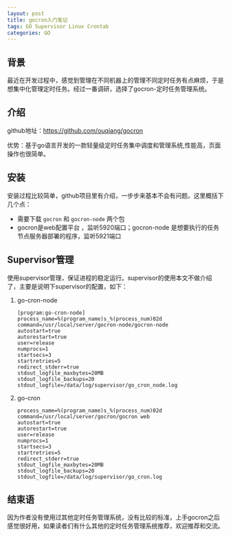 ```yaml
---
layout: post
title: gocron入门笔记
tags: GO Supervisor Linux Crontab
categories: GO
---
```


## 背景

最近在开发过程中，感觉到管理在不同机器上的管理不同定时任务有点麻烦，于是想集中化管理定时任务。经过一番调研，选择了gocron-定时任务管理系统。

## 介绍

github地址：https://github.com/ouqiang/gocron

优势：基于go语言开发的一款轻量级定时任务集中调度和管理系统,性能高，页面操作也很简单。

## 安装

安装过程比较简单，github项目里有介绍，一步步来基本不会有问题。这里概括下几个点：

- 需要下载 `gocron` 和 `gocron-node` 两个包
- gocron是web配置平台 ，监听5920端口；gocron-node 是想要执行的任务节点服务器部署的程序，监听5921端口

## Supervisor管理

使用supervisor管理，保证进程的稳定运行。supervisor的使用本文不做介绍了，主要是说明下supervisor的配置，如下：

1. go-cron-node

   ```shell
   [program:go-cron-node]
   process_name=%(program_name)s_%(process_num)02d
   command=/usr/local/server/gocron-node/gocron-node
   autostart=true
   autorestart=true
   user=release
   numprocs=1
   startsecs=3
   startretries=5
   redirect_stderr=true
   stdout_logfile_maxbytes=20MB
   stdout_logfile_backups=20
   stdout_logfile=/data/log/supervisor/go_cron_node.log
   ```

   

2. go-cron

   ```shell
   process_name=%(program_name)s_%(process_num)02d
   command=/usr/local/server/gocron/gocron web
   autostart=true
   autorestart=true
   user=release
   numprocs=1
   startsecs=3
   startretries=5
   redirect_stderr=true
   stdout_logfile_maxbytes=20MB
   stdout_logfile_backups=20
   stdout_logfile=/data/log/supervisor/go_cron.log
   ```

## 结束语

因为作者没有使用过其他定时任务管理系统，没有比较的标准，上手gocron之后感觉很好用，如果读者们有什么其他的定时任务管理系统推荐，欢迎推荐和交流。